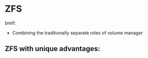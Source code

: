 ZFS
===

breif:
- Combining the traditionally separate roles of volume manager

ZFS with unique advantages:
- 